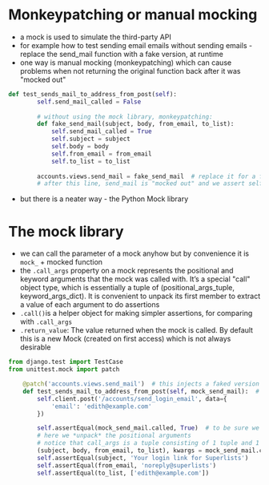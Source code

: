 # Monkeypatching or manual mocking
- a mock is used to simulate the third-party API
- for example how to test sending email emails without sending emails - replace the send_mail function with a 
fake version, at runtime
- one way is manual mocking (monkeypatching) which can cause problems when not returning the original function back 
after it was "mocked out" 
```python
def test_sends_mail_to_address_from_post(self):
        self.send_mail_called = False
        
        # without using the mock library, monkeypatching:
        def fake_send_mail(subject, body, from_email, to_list):  
            self.send_mail_called = True
            self.subject = subject
            self.body = body
            self.from_email = from_email
            self.to_list = to_list
        
        accounts.views.send_mail = fake_send_mail  # replace it for a fake version here
        # after this line, send_mail is "mocked out" and we assert self.subject etc.
```
- but there is a neater way - the Python Mock library
# The mock library
- we can call the parameter of a mock anyhow but by convenience it is `mock_` + mocked function
- the `.call_args` property on a mock represents the positional and keyword arguments that the mock was called with. 
It’s a special "call" object type, which is essentially a tuple of (positional_args_tuple, keyword_args_dict). 
It is convenient to unpack its first member to extract a value of each argument to do assertions 
- `.call()`is a helper object for making simpler assertions, for comparing with `.call_args`
- `.return_value`: The value returned when the mock is called. By default this is a new Mock (created on first access)
which is not always desirable 

```python
from django.test import TestCase
from unittest.mock import patch

    @patch('accounts.views.send_mail')  # this injects a faked version into the test but returns the original afterwards
    def test_sends_mail_to_address_from_post(self, mock_send_mail):  # we can call it mock_*
        self.client.post('/accounts/send_login_email', data={
            'email': 'edith@example.com'
        })

        self.assertEqual(mock_send_mail.called, True)  # to be sure we called it
        # here we *unpack* the positional arguments
        # notice that call_args is a tuple consisting of 1 tuple and 1 dict ((positional_args), {keyword_args})  
        (subject, body, from_email, to_list), kwargs = mock_send_mail.call_args 
        self.assertEqual(subject, 'Your login link for Superlists')
        self.assertEqual(from_email, 'noreply@superlists')
        self.assertEqual(to_list, ['edith@example.com'])
```